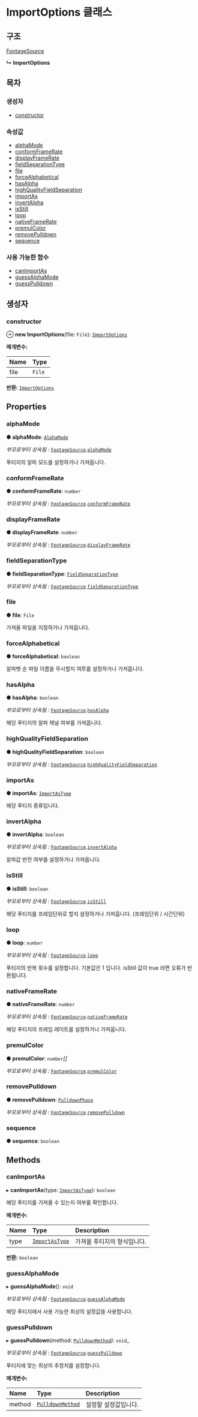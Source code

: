# ImportOptions 클래스

## 구조

[FootageSource](footagesource-class.md)

**↳ ImportOptions**

## 목차

### 생성자

* [constructor](importoptions-class.md#constructor)

### 속성값

* [alphaMode](importoptions-class.md#alphamode)
* [conformFrameRate](importoptions-class.md#conformframerate)
* [displayFrameRate](importoptions-class.md#displayframerate)
* [fieldSeparationType](importoptions-class.md#fieldseparationtype)
* [file](importoptions-class.md#file)
* [forceAlphabetical](importoptions-class.md#forcealphabetical)
* [hasAlpha](importoptions-class.md#hasalpha)
* [highQualityFieldSeparation](importoptions-class.md#highqualityfieldseparation)
* [importAs](importoptions-class.md#importas)
* [invertAlpha](importoptions-class.md#invertalpha)
* [isStill](importoptions-class.md#isstill)
* [loop](importoptions-class.md#loop)
* [nativeFrameRate](importoptions-class.md#nativeframerate)
* [premulColor](importoptions-class.md#premulcolor)
* [removePulldown](importoptions-class.md#removepulldown)
* [sequence](importoptions-class.md#sequence)

### 사용 가능한 함수

* [canImportAs](importoptions-class.md#canimportas)
* [guessAlphaMode](importoptions-class.md#guessalphamode)
* [guessPulldown](importoptions-class.md#guesspulldown)

## 생성자

### constructor <a id="constructor"></a>

⊕ **new ImportOptions**\(file: `File`\): [`ImportOptions`](importoptions-class.md)

**매개변수:**

| Name | Type |
| :--- | :--- |
| file | `File` |

**반환:** [`ImportOptions`](importoptions-class.md)

## Properties

### alphaMode <a id="alphamode"></a>

**● alphaMode**: [`AlphaMode`](../etc/enum/_affectscript_.affectscriptapi.alphamode.md)

_부모로부터 상속됨 :_ [`FootageSource`](footagesource-class.md)_._[`alphaMode`](footagesource-class.md#alphamode)

푸티지의 알파 모드를 설정하거나 가져옵니다.

### conformFrameRate <a id="conformframerate"></a>

**● conformFrameRate**: `number`

_부모로부터 상속됨 :_ [`FootageSource`](footagesource-class.md)_._[`conformFrameRate`](footagesource-class.md#conformframerate)

### displayFrameRate <a id="displayframerate"></a>

**● displayFrameRate**: `number`

_부모로부터 상속됨 :_ [`FootageSource`](footagesource-class.md)_._[`displayFrameRate`](footagesource-class.md#displayframerate)

### fieldSeparationType <a id="fieldseparationtype"></a>

**● fieldSeparationType**: [`FieldSeparationType`](../etc/enum/_affectscript_.affectscriptapi.fieldseparationtype.md)

_부모로부터 상속됨 :_ [`FootageSource`](footagesource-class.md)_._[`fieldSeparationType`](footagesource-class.md#fieldseparationtype)

### file <a id="file"></a>

**● file**: `File`

가져올 파일을 지정하거나 가져옵니다.

### forceAlphabetical <a id="forcealphabetical"></a>

**● forceAlphabetical**: `boolean`

알파벳 순 파일 이름을 무시할지 여루를 설정하거나 가져옵니다.

### hasAlpha <a id="hasalpha"></a>

**● hasAlpha**: `boolean`

_부모로부터 상속됨 :_ [`FootageSource`](footagesource-class.md)_._[`hasAlpha`](footagesource-class.md#hasalpha)

해당 푸티지의 알파 채널 여부를 가져옵니다.

### highQualityFieldSeparation <a id="highqualityfieldseparation"></a>

**● highQualityFieldSeparation**: `boolean`

_부모로부터 상속됨 :_ [`FootageSource`](footagesource-class.md)_._[`highQualityFieldSeparation`](footagesource-class.md#highqualityfieldseparation)

### importAs <a id="importas"></a>

**● importAs**: [`ImportAsType`](../etc/enum/_affectscript_.affectscriptapi.importastype.md)

해당 푸티지 종류입니다.

### invertAlpha <a id="invertalpha"></a>

**● invertAlpha**: `boolean`

_부모로부터 상속됨 :_ [`FootageSource`](footagesource-class.md)_._[`invertAlpha`](footagesource-class.md#invertalpha)

알파값 반전 여부를 설정하거나 가져옵니다.

### isStill <a id="isstill"></a>

**● isStill**: `boolean`

_부모로부터 상속됨 :_ [`FootageSource`](footagesource-class.md)_._[`isStill`](footagesource-class.md#isstill)

해당 푸티지를 프레임단위로 할지 설정하거나 가져옵니다. \(프레임단위 / 시간단위\)

### loop <a id="loop"></a>

**● loop**: `number`

_부모로부터 상속됨 :_ [`FootageSource`](footagesource-class.md)_._[`loop`](footagesource-class.md#loop)

푸티지의 반복 횟수를 설정합니다. 기본값은 1 입니다. isStill 값이 true 라면 오류가 반환됩니다.

### nativeFrameRate <a id="nativeframerate"></a>

**● nativeFrameRate**: `number`

_부모로부터 상속됨 :_ [`FootageSource`](footagesource-class.md)_._[`nativeFrameRate`](footagesource-class.md#nativeframerate)

해당 푸티지의 프레임 레이트를 설정하거나 가져옵니다.

### premulColor <a id="premulcolor"></a>

**● premulColor**: `number`_\[\]_

_부모로부터 상속됨 :_ [`FootageSource`](footagesource-class.md)_._[`premulColor`](footagesource-class.md#premulcolor)

### removePulldown <a id="removepulldown"></a>

**● removePulldown**: [`PulldownPhase`](../etc/class/pulldownphase-class.md)

_부모로부터 상속됨 :_ [`FootageSource`](footagesource-class.md)_._[`removePulldown`](footagesource-class.md#removepulldown)

### sequence <a id="sequence"></a>

**● sequence**: `boolean`

## Methods

### canImportAs <a id="canimportas"></a>

▸ **canImportAs**\(type: [`ImportAsType`](../etc/enum/_affectscript_.affectscriptapi.importastype.md)\): `boolean`

해당 푸티지를 가져올 수 있는지 여부를 확인합니다.

**매개변수:**

| Name | Type | Description |
| :--- | :--- | :--- |
| type | [`ImportAsType`](../etc/enum/_affectscript_.affectscriptapi.importastype.md) | 가져올 푸티지의 형식입니다. |

**반환:** `boolean`

### guessAlphaMode <a id="guessalphamode"></a>

▸ **guessAlphaMode**\(\): `void`

_부모로부터 상속됨 :_ [`FootageSource`](footagesource-class.md)_._[`guessAlphaMode`](footagesource-class.md#guessalphamode)

해당 푸티지에서 사용 가능한 최상의 설정값을 사용합니다.

### guessPulldown <a id="guesspulldown"></a>

▸ **guessPulldown**\(method: [`PulldownMethod`](../etc/enum/_affectscript_.affectscriptapi.pulldownmethod.md)_\):_ `void`\_

_부모로부터 상속됨 :_ [`FootageSource`](footagesource-class.md)_._[`guessPulldown`](footagesource-class.md#guesspulldown)

푸티지에 맞는 최상의 추정치를 설정합니다.

**매개변수:**

| Name | Type | Description |
| :--- | :--- | :--- |
| method | [`PulldownMethod`](../etc/enum/_affectscript_.affectscriptapi.pulldownmethod.md) | 설정할 설정값입니다. |

